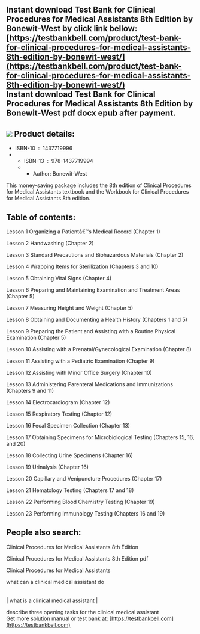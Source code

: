 Instant download **Test Bank for Clinical Procedures for Medical Assistants 8th Edition by Bonewit-West** by click link bellow:  
[https://testbankbell.com/product/test-bank-for-clinical-procedures-for-medical-assistants-8th-edition-by-bonewit-west/](https://testbankbell.com/product/test-bank-for-clinical-procedures-for-medical-assistants-8th-edition-by-bonewit-west/)  
**Instant download Test Bank for Clinical Procedures for Medical Assistants 8th Edition by Bonewit-West pdf docx epub after payment.**
--------------------------------------------------------------------------------------------------------------------------------------


![](https://testbankbell.com/wp-content/uploads/2023/05/Clinical-Procedures-for-Medical-Assistants-8r-Bonewit-West.jpg)
**Product details:**
--------------------


* ISBN-10 ‏ : ‎ 1437719996
* * ISBN-13 ‏ : ‎ 978-1437719994
  * * Author: Bonewit-West
   
This money-saving package includes the 8th edition of Clinical Procedures for Medical Assistants textbook and the Workbook for Clinical Procedures for Medical Assistants 8th edition.


**Table of contents:**
----------------------


Lesson 1 Organizing a Patientâ€™s Medical Record (Chapter 1)


Lesson 2 Handwashing (Chapter 2)


Lesson 3 Standard Precautions and Biohazardous Materials (Chapter 2)


Lesson 4 Wrapping Items for Sterilization (Chapters 3 and 10)


Lesson 5 Obtaining Vital Signs (Chapter 4)


Lesson 6 Preparing and Maintaining Examination and Treatment Areas (Chapter 5)


Lesson 7 Measuring Height and Weight (Chapter 5)


Lesson 8 Obtaining and Documenting a Health History (Chapters 1 and 5)


Lesson 9 Preparing the Patient and Assisting with a Routine Physical Examination (Chapter 5)


Lesson 10 Assisting with a Prenatal/Gynecological Examination (Chapter 8)


Lesson 11 Assisting with a Pediatric Examination (Chapter 9)


Lesson 12 Assisting with Minor Office Surgery (Chapter 10)


Lesson 13 Administering Parenteral Medications and Immunizations (Chapters 9 and 11)


Lesson 14 Electrocardiogram (Chapter 12)


Lesson 15 Respiratory Testing (Chapter 12)


Lesson 16 Fecal Specimen Collection (Chapter 13)


Lesson 17 Obtaining Specimens for Microbiological Testing (Chapters 15, 16, and 20)


Lesson 18 Collecting Urine Specimens (Chapter 16)


Lesson 19 Urinalysis (Chapter 16)


Lesson 20 Capillary and Venipuncture Procedures (Chapter 17)


Lesson 21 Hematology Testing (Chapters 17 and 18)


Lesson 22 Performing Blood Chemistry Testing (Chapter 19)


Lesson 23 Performing Immunology Testing (Chapters 16 and 19)


**People also search:**
-----------------------


Clinical Procedures for Medical Assistants 8th Edition

Clinical Procedures for Medical Assistants 8th Edition pdf

Clinical Procedures for Medical Assistants

what can a clinical medical assistant do


|  |
| --- |
| 
what is a clinical medical assistant
 |


 describe three opening tasks for the clinical medical assistant  
  Get more solution manual or test bank at: [https://testbankbell.com](https://testbankbell.com)
